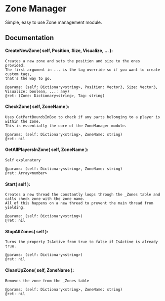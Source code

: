 # Zone Manager
Simple, easy to use Zone management module.

## Documentation
#### CreateNewZone( self, Position, Size, Visualize, ... ):

	Creates a new zone and sets the position and size to the ones provided.
	The first argument in ... is the tag override so if you want to create custom tags,
	that's the way to go.

	@params: (self: Dictionary<string>, Position: Vector3, Size: Vector3, Visualize: boolean, ...: any)
	@ret: (Zone: Dictionary<string>, Tag: string)

#### CheckZone( self, ZoneName ):
	Uses GetPartBoundsInBox to check if any parts belonging to a player is within the zone.
	This is essentially the core of the ZoneManager module.

	@params: (self: Dictionary<string>, ZoneName: string)
	@ret: nil

#### GetAllPlayersInZone( self, ZoneName ):
	Self explanatory

	@params: (self: Dictionary<string>, ZoneName: string)
	@ret: Array<number>

#### Start( self ):
	Creates a new thread the constantly loops through the _Zones table and calls check zone with the zone name.
	All of this happens on a new thread to prevent the main thread from yielding.

	@params: (self: Dictionary<string>)
	@ret: nil

#### StopAllZones( self ):
	Turns the property IsActive from true to false if IsActive is already true.

	@params: (self: Dictionary<string>)
	@ret: nil

#### CleanUpZone( self, ZoneName ):
	Removes the zone from the _Zones table

	@params: (self: Dictionary<string>, ZoneName: string)
	@ret: nil